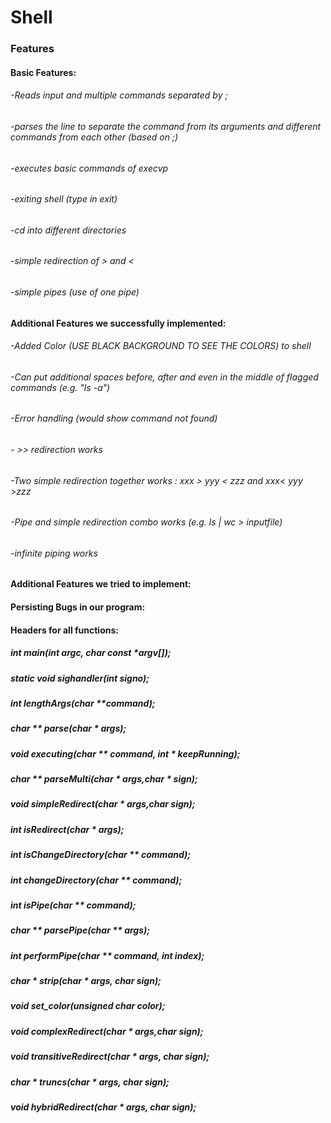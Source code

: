 # Shell

### Features

#### Basic Features:

######  -Reads input and multiple commands separated by ;
######  -parses the line to separate the command from its arguments and different commands from each other (based on ;)
######  -executes basic commands of execvp
######  -exiting shell (type in exit)
######  -cd into different directories
######  -simple redirection of > and <
######  -simple pipes (use of one pipe)

#### Additional Features we successfully implemented:

######  -Added Color (USE BLACK BACKGROUND TO SEE THE COLORS) to shell
######  -Can put additional spaces before, after and even in the middle of flagged commands (e.g. "ls   -a")
######  -Error handling (would show command not found)
######  - >> redirection works
######  -Two simple redirection together works :  xxx > yyy < zzz and xxx< yyy >zzz
######  -Pipe and simple redirection combo works (e.g. ls | wc > inputfile)
######  -infinite piping works

#### Additional Features we tried to implement:

#### Persisting Bugs in our program:

#### Headers for all functions:

##### int main(int argc, char const *argv[]);
##### static void sighandler(int signo);
##### int lengthArgs(char **command);
##### char ** parse(char * args);
##### void executing(char ** command, int * keepRunning);
##### char ** parseMulti(char * args,char * sign);
##### void simpleRedirect(char * args,char sign);
##### int isRedirect(char * args);
##### int isChangeDirectory(char ** command);
##### int changeDirectory(char ** command);
##### int isPipe(char ** command);
##### char ** parsePipe(char ** args);
##### int performPipe(char ** command, int index);
##### char * strip(char * args, char sign);
##### void set_color(unsigned char color);
##### void complexRedirect(char * args,char sign);
##### void transitiveRedirect(char * args, char sign);
##### char * truncs(char * args, char sign);
##### void hybridRedirect(char * args, char sign);











